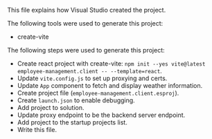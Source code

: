This file explains how Visual Studio created the project.

The following tools were used to generate this project:
- create-vite

The following steps were used to generate this project:
- Create react project with create-vite: `npm init --yes vite@latest employee-management.client -- --template=react`.
- Update `vite.config.js` to set up proxying and certs.
- Update `App` component to fetch and display weather information.
- Create project file (`employee-management.client.esproj`).
- Create `launch.json` to enable debugging.
- Add project to solution.
- Update proxy endpoint to be the backend server endpoint.
- Add project to the startup projects list.
- Write this file.
